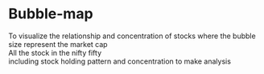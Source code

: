 # Bubble-map
To visualize  the relationship and  concentration of stocks
where the bubble size represent the market cap
<br>
All the stock in the nifty fifty<br>
including stock holding pattern and concentration to make analysis
